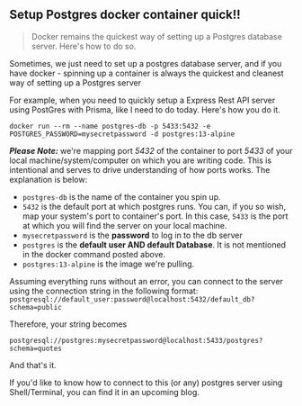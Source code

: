 ## Setup Postgres docker container quick!!

> Docker remains the quickest way of setting up a Postgres database server. Here's how to do so.

Sometimes, we just need to set up a postgres database server, and if you have docker - spinning up a container is always the quickest and cleanest way of setting up a Postgres server

For example, when you need to quickly setup a Express Rest API server using PostGres with Prisma, like I need to do today. Here's how you do it. 

```
docker run --rm --name postgres-db -p 5433:5432 -e POSTGRES_PASSWORD=mysecretpassword -d postgres:13-alpine
``` 
***Please Note:*** we're mapping port *5432* of the container to port *5433* of your local machine/system/computer on which you are writing code. This is intentional and serves to drive understanding of how ports works. The explanation is below: 

- ```postgres-db``` is the name of the container you spin up. 
- ```5432``` is the default port at which postgres runs. You can, if you so wish, map your system's port to container's port. In this case, ```5433``` is the port at which you will find the server on your local machine. 
- ```mysecretpassword``` is the **password** to log in to the db server
- ```postgres```  is the **default user AND default Database**. It is not mentioned in the docker command posted above.
- ```postgres:13-alpine``` is the image we're pulling. 

Assuming everything runs without an error, you can connect to the server using the connection string in the following format: ```postgresql://default_user:password@localhost:5432/default_db?schema=public```

Therefore, your string becomes

```
postgresql://postgres:mysecretpassword@localhost:5433/postgres?schema=quotes
```

And that's it. 

If you'd like to know how to connect to this (or any) postgres server using Shell/Terminal, you can find it in an upcoming blog. 

